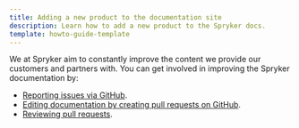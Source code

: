 ```yaml
---
title: Adding a new product to the documentation site
description: Learn how to add a new product to the Spryker docs.
template: howto-guide-template
---
```


We at Spryker aim to constantly improve the content we provide our customers and partners with. You can get involved in improving the Spryker documentation by:
* [Reporting issues via GitHub](/docs/scos/user/intro-to-spryker/contributing-to-documentation/reporting-documentation-issues.html).
* [Editing documentation by creating pull requests on GitHub](/docs/scos/user/intro-to-spryker/contributing-to-documentation/editing-documentation-via-pull-requests.html).
* [Reviewing pull requests](/docs/scos/user/intro-to-spryker/contributing-to-documentation/reviewing-pull-requests.html).